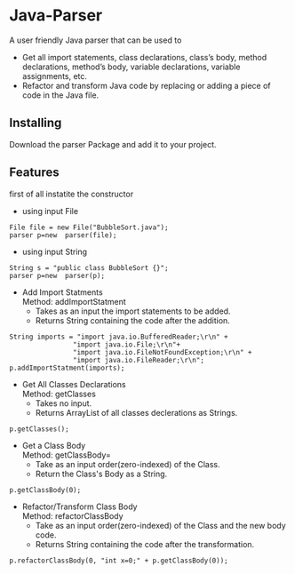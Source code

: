 
# Java-Parser
A user friendly Java parser that can be used to 
* Get all import statements, class declarations, class’s body, method declarations, method’s body, variable declarations, variable assignments, etc.
* Refactor and transform Java code by replacing or adding a piece of code in the Java file.

## Installing
Download the parser Package and add it to your project.

## Features
first of all instatite the constructor
* using input File
```
File file = new File("BubbleSort.java");
parser p=new  parser(file);   
```
* using input String
```
String s = "public class BubbleSort {}";
parser p=new  parser(p);
```
* Add Import Statments<br/>
Method: addImportStatment<br/>
  * Takes as an input the import statements to be added.<br/>
  * Returns String containing the code after the addition.
```
String imports = "import java.io.BufferedReader;\r\n" +
                "import java.io.File;\r\n"+
                "import java.io.FileNotFoundException;\r\n" +
                "import java.io.FileReader;\r\n";
p.addImportStatment(imports);
```
* Get All Classes Declarations<br/>
Method: getClasses
  * Takes no input.
  * Returns ArrayList of all classes declerations as Strings.
```
p.getClasses();
```
* Get a Class Body<br/>
Method: getClassBody=
  * Take as an input order(zero-indexed) of the Class.
  * Return the Class's Body as a String.
```
p.getClassBody(0);
```

* Refactor/Transform Class Body<br/>
Method: refactorClassBody
  * Take as an input order(zero-indexed) of the Class and the new body code.
  * Returns String containing the code after the transformation.
```
p.refactorClassBody(0, "int x=0;" + p.getClassBody(0));
```

